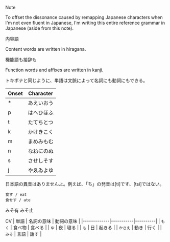 > [!NOTE]
> To offset the dissonance caused by remapping Japanese characters when I'm not even fluent in Japanese, I'm writing this entire reference grammar in Japanese (aside from this note).

内容語

Content words are written in hiragana.

機能語も接辞も

Function words and affixes are written in kanji.

トキポナと同じように、単語は文脈によって名詞にも動詞にもできる。

| Onset | Character |
|-------|-----------|
| *     | あえいおう |
| p     | はへひほふ |
| t     | たてちとつ |
| k     | かけきこく |
| m     | まめみもむ |
| n     | なねにのぬ |
| s     | させしそす |
| j     | やゑゐよゆ |

日本語の異音はありませんよ。例えば、「ち」の発音は\[ti]です、\[tɕi]ではない。

```
食す / eat
食せす / ate
```

みそ有
みそ止

CV
| 単語         | 名詞の意味 | 動詞の意味 |
|-------------|-----------|----------|
| `もく`       | 食べ物      | 食べる   |
| `ゆ`         | 夜         | 寝る     |
| `も`         | 日         | 起きる   |
| `かさえ`      | 動き       | 行く     |
| `みそ`        | 言語       | 話す     |
